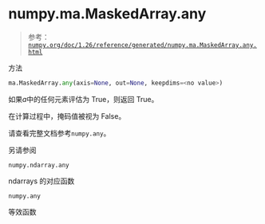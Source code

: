# numpy.ma.MaskedArray.any

> 参考：[`numpy.org/doc/1.26/reference/generated/numpy.ma.MaskedArray.any.html`](https://numpy.org/doc/1.26/reference/generated/numpy.ma.MaskedArray.any.html)

方法

```py
ma.MaskedArray.any(axis=None, out=None, keepdims=<no value>)
```

如果*a*中的任何元素评估为 True，则返回 True。

在计算过程中，掩码值被视为 False。

请查看完整文档参考`numpy.any`。

另请参阅

`numpy.ndarray.any`

ndarrays 的对应函数

`numpy.any`

等效函数
